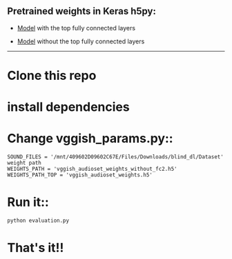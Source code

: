 
## Pretrained weights in Keras h5py:

* [Model](https://drive.google.com/open?id=1mhqXZ8CANgHyepum7N4yrjiyIg6qaMe6) with the top fully connected layers

* [Model](https://drive.google.com/open?id=16JrWEedwaZFVZYvn1woPKCuWx85Ghzkp) without the top fully connected layers

--------------------------------------------------------------
# Clone this repo
	

# install dependencies

# Change vggish_params.py::



	SOUND_FILES = '/mnt/409602D09602C67E/Files/Downloads/blind_dl/Dataset'   
    weight path   
    WEIGHTS_PATH = 'vggish_audioset_weights_without_fc2.h5'   
    WEIGHTS_PATH_TOP = 'vggish_audioset_weights.h5'    


# Run it::


	python evaluation.py


# That's it!!